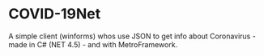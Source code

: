 # COVID-19Net
A simple client (winforms) whos use JSON to get info about Coronavirus - made in C# (NET 4.5) - and with MetroFramework.
